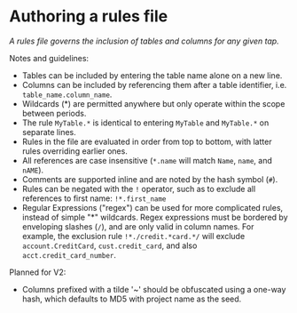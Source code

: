 # Authoring a rules file

_A rules file governs the inclusion of tables and columns for any given tap._

Notes and guidelines:

- Tables can be included by entering the table name alone on a new line.
- Columns can be included by referencing them after a table identifier,
  i.e. `table_name.column_name`.
- Wildcards (*) are permitted anywhere but only operate within the scope
  between periods.
- The rule `MyTable.*` is identical to entering `MyTable` and `MyTable.*` on
  separate lines.
- Rules in the file are evaluated in order from top to bottom, with latter rules
  overriding earlier ones.
- All references are case insensitive (`*.name` will match `Name`, `name`, and `nAME`).
- Comments are supported inline and are noted by the hash symbol (`#`).
- Rules can be negated with the `!` operator, such as to exclude all
  references to first name: `!*.first_name`
- Regular Expressions ("regex") can be used for more complicated rules, instead of simple
  "*" wildcards. Regex expressions must be bordered by enveloping slashes (`/`), and are
  only valid in column names. For example, the exclusion rule `!*./credit.*card.*/` will
  exclude `account.CreditCard`, `cust.credit_card`, and also `acct.credit_card_number`.

Planned for V2:
- Columns prefixed with a tilde '~' should be obfuscated
  using a one-way hash, which defaults to MD5 with project name as the seed.
